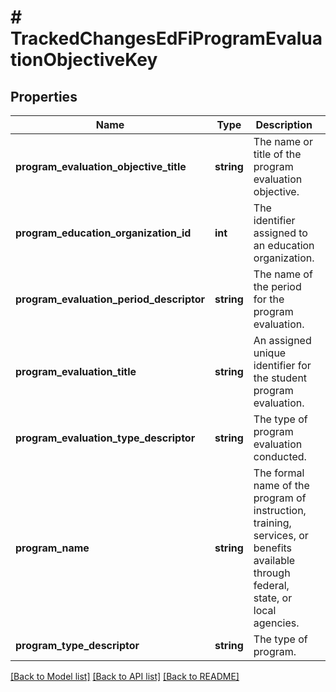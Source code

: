 # # TrackedChangesEdFiProgramEvaluationObjectiveKey

## Properties

Name | Type | Description | Notes
------------ | ------------- | ------------- | -------------
**program_evaluation_objective_title** | **string** | The name or title of the program evaluation objective. | [optional]
**program_education_organization_id** | **int** | The identifier assigned to an education organization. | [optional]
**program_evaluation_period_descriptor** | **string** | The name of the period for the program evaluation. | [optional]
**program_evaluation_title** | **string** | An assigned unique identifier for the student program evaluation. | [optional]
**program_evaluation_type_descriptor** | **string** | The type of program evaluation conducted. | [optional]
**program_name** | **string** | The formal name of the program of instruction, training, services, or benefits available through federal, state, or local agencies. | [optional]
**program_type_descriptor** | **string** | The type of program. | [optional]

[[Back to Model list]](../../README.md#models) [[Back to API list]](../../README.md#endpoints) [[Back to README]](../../README.md)
